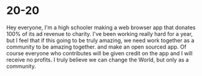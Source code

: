 # 20-20
Hey everyone, I'm a high schooler making a web browser app that donates 100% of its ad revenue to charity. I've been working really hard for a year, but I feel that if this going to be truly amazing, we need work together as a community to be amazing together. and make an open sourced app. Of course everyone who contributes will be given credit on the app and I will receive no profits. I truly believe we can change the World, but only as a community. 
